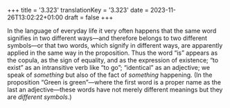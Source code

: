 +++
title = '3.323'
translationKey = '3.323'
date = 2023-11-26T13:02:22+01:00
draft = false
+++

In the language of everyday life it very often happens that the same word signifies in two different ways—and therefore belongs to two different symbols—or that two words, which signify in different ways, are apparently applied in the same way in the proposition.
Thus the word “is” appears as the copula, as the sign of equality, and as the expression of existence; “to exist” as an intransitive verb like “to go”; “identical” as an adjective; we speak of <em>something</em> but also of the fact of <em>something</em> happening.
(In the proposition “Green is green”—where the first word is a proper name as the last an adjective—these words have not merely different meanings but they are <em>different symbols</em>.)
